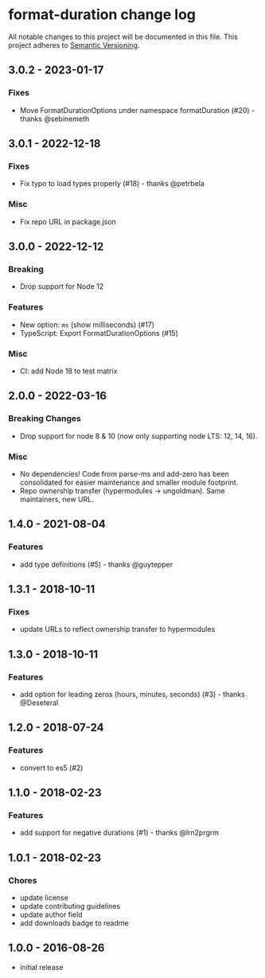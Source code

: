 # format-duration change log

All notable changes to this project will be documented in this file.
This project adheres to [Semantic Versioning](http://semver.org/).

## 3.0.2 - 2023-01-17

### Fixes
- Move FormatDurationOptions under namespace formatDuration (#20) - thanks @sebinemeth

## 3.0.1 - 2022-12-18

### Fixes
- Fix typo to load types properly (#18) - thanks @petrbela

### Misc
- Fix repo URL in package.json

## 3.0.0 - 2022-12-12

### Breaking
- Drop support for Node 12

### Features
- New option: `ms` (show milliseconds) (#17)
- TypeScript: Export FormatDurationOptions (#15)

### Misc
- CI: add Node 18 to test matrix

## 2.0.0 - 2022-03-16

### Breaking Changes
- Drop support for node 8 & 10 (now only supporting node LTS: 12, 14, 16).

### Misc
- No dependencies! Code from parse-ms and add-zero has been consolidated for easier maintenance and smaller module footprint.
- Repo ownership transfer (hypermodules -> ungoldman). Same maintainers, new URL.

## 1.4.0 - 2021-08-04

### Features
- add type definitions (#5) - thanks @guytepper

## 1.3.1 - 2018-10-11

### Fixes
- update URLs to reflect ownership transfer to hypermodules

## 1.3.0 - 2018-10-11

### Features
- add option for leading zeros (hours, minutes, seconds) (#3) - thanks @Deseteral

## 1.2.0 - 2018-07-24

### Features
- convert to es5 (#2)

## 1.1.0 - 2018-02-23

### Features
- add support for negative durations (#1) - thanks @lrn2prgrm

## 1.0.1 - 2018-02-23

### Chores
- update license
- update contributing guidelines
- update author field
- add downloads badge to readme

## 1.0.0 - 2016-08-26
- initial release
